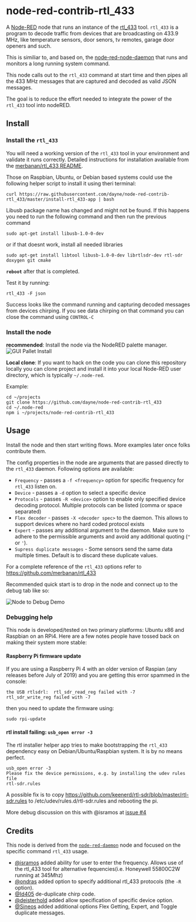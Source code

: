 # node-red-contrib-rtl\_433 

A [Node-RED](https://nodered.org/) node that runs an instance of the
[rtl\_433](https://github.com/merbanan/rtl_433) tool.  `rtl_433` is a program to
decode traffic from devices that are broadcasting on 433.9 MHz, like temperature
sensors, door senors, tv remotes, garage door openers and such.

This is similiar to, and based on, the
[node-red-node-daemon](https://github.com/node-red/node-red-nodes/tree/master/utility/daemon)
that runs and monitors a long running system command.

This node calls out to the `rtl_433` command at start time and then pipes all
the 433 MHz messages that are captured and decoded as valid JSON messages.

The goal is to reduce the effort needed to integrate the power of the `rtl_433` tool into
nodeRED. 

## Install

###  Install the `rtl_433`

You will need a working version of the `rtl_433` tool in your environment and validate it runs correctly.  Detailed instructions for installation available from the [merbanan/rtl_433 README](https://github.com/merbanan/rtl_433/blob/master/README.md).

Those on Raspbian, Ubuntu, or Debian based systems could use the following helper script to install it using theri terminal:
```
curl https://raw.githubusercontent.com/dayne/node-red-contrib-rtl_433/master/install-rtl_433-app | bash
```

Libusb package name has changed and might not be found.  If this happens you need to run the following command and then run the previous command
```
sudo apt-get install libusb-1.0-0-dev
```
or if that doesnt work, install all needed libraries
```
sudo apt-get install libtool libusb-1.0-0-dev librtlsdr-dev rtl-sdr doxygen git cmake
```

**`reboot`** after that is completed. 

Test it by running:

```
rtl_433 -F json
```
Success looks like the command running and capturing decoded messages from devices chirping.  If you see data chirping on that command you can close the command using `CONTROL-C`

### Install the node

**recommended**: 
Install the node via the NodeRED palette manager. 
![GUI Pallet Install](https://raw.githubusercontent.com/dayne/node-red-contrib-rtl_433/master/docs/node-red-common-rtl_433-install.gif)

**Local clone**: 
If you want to hack on the code you can clone this repository locally you can clone project
and install it into your local Node-RED user directory, which is typically `~/.node-red`.

Example:
```
cd ~/projects
git clone https://github.com/dayne/node-red-contrib-rtl_433
cd ~/.node-red
npm i ~/projects/node-red-contrib-rtl_433
```

## Usage

Install the node and then start writing flows. More examples later once folks contribute them.

The config properties in the node are arguments that are passed directly to the  `rtl_433` daemon. Following options are available:

* `Frequency` - passes a `-f <frequency>` option for specific frequency for `rtl_433` listen on.
* `Device` - passes a `-d` option to select a specific device
* `Protocols` - passes `-R <device>` option to enable only specified device decoding protocol. Multiple protocols can be listed (comma or space separated)
* `Flex decoder` - passes `-X <decoder spec>` to the daemon. This allows to support devices where no hard coded protocol exists
* `Expert` - passes any additional argument to the daemon. Make sure to adhere to the permissible arguments and avoid any additional quoting (`"` or `'`). 
* `Supress duplicate messages` - Some sensors send the same data multiple times. Default is to discard these duplicate values.

For a complete reference of the `rtl_433` options refer to https://github.com/merbanan/rtl_433

Recommended quick start is to drop in the node and connect up to the debug tab
like so:

![Node to Debug Demo](https://raw.githubusercontent.com/dayne/node-red-contrib-rtl_433/master/docs/node-red-common-rtl_433-demo.gif)

### Debugging help

This node is developed/tested on two primary platforms: Ubuntu x86 and Raspbian
on an RPi4. Here are a few notes people have tossed back on making their system
more stable:

#### Raspberry Pi firmware update

If you are using a Raspberry Pi 4 with an older version of Raspian (any releases before July of 2019) and you are getting this error spammed in the console:
```
the USB rtlsdrl:  rtl_sdr_read_reg failed with -7
rtl_sdr_write_reg failed with -7
```

then you need to update the firmware using:

`sudo rpi-update`

#### rtl install failing: `usb_open error -3`

The rtl installer helper app tries to make bootstrapping the `rtl_433`
dependency easy on Debian/Ubuntu/Raspbian system. It is by no means perfect. 

```
usb_open error -3
Please fix the device permissions, e.g. by installing the udev rules file
rtl-sdr.rules
```

A possible fix is to copy https://github.com/keenerd/rtl-sdr/blob/master/rtl-sdr.rules
to /etc/udev/rules.d/rtl-sdr.rules and rebooting the pi.

More debug discussion on this with @isramos at [issue #4](https://github.com/dayne/node-red-contrib-rtl_433/issues/2)

## Credits

This node is derived from the [`node-red-daemon`](https://github.com/node-red/node-red-nodes/blob/master/utility/daemon/daemon.js) node and focused on the specific command `rtl_433` usage.

* [@isramos](https://github.com/isramos) added ability for user to enter the
  frequency.  Allows use of the rtl_433 tool for alternative fequencies(i.e.
  Honeywell 55800C2W running at 345Mhz)
* [@ondras](https://github.com/ondras) added option to specify additional rtl_433 protocols (the `-R ` option).
* [@Id405](https://github.com/Id405) de-duplicate chirp code.
* [@deisterhold](https://github.com/deisterhold) added allow specification of
  specific device option.
* [@Sineos](https://github.com/Sineos) added additional options Flex Getting,
  Expert, and Toggle duplicate messages.
